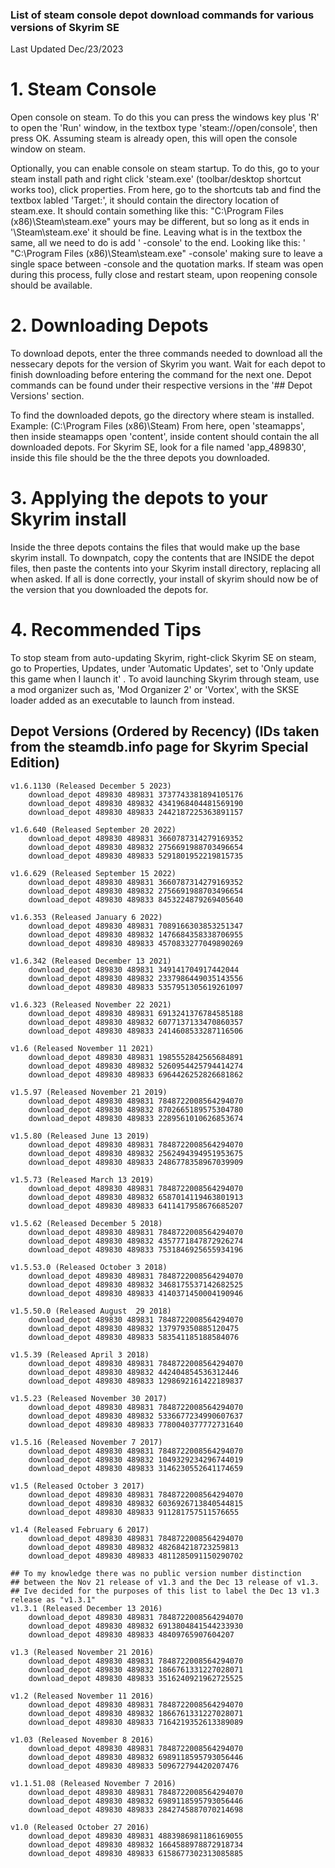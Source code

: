 ### List of steam console depot download commands for various versions of Skyrim SE ###
Last Updated Dec/23/2023 

# 1. Steam Console
 Open console on steam. To do this you can press the windows key plus 'R' to open the 'Run' window,
    in the textbox type 'steam://open/console', then press OK. Assuming steam is already open, this will open the console window on steam.
	
Optionally, you can enable console on steam startup. To do this, go to your steam install path and right click 'steam.exe' (toolbar/desktop shortcut works too), click properties.
    From here, go to the shortcuts tab and find the textbox labled 'Target:', it should contain the directory location of steam.exe.
    It should contain something like this: "C:\Program Files (x86)\Steam\steam.exe" yours may be different, but so long as it ends in '\Steam\steam.exe' it should be fine.
    Leaving what is in the textbox the same, all we need to do is add ' -console' to the end. Looking like this: ' "C:\Program Files (x86)\Steam\steam.exe" -console'
    making sure to leave a single space between -console and the quotation marks. If steam was open during this process, fully close and restart steam, upon reopening console should be available.

# 2. Downloading Depots 
To download depots, enter the three commands needed to download all the nessecary depots for the version of Skyrim you want.
    Wait for each depot to finish downloading before entering the command for the next one.
    Depot commands can be found under their respective versions in the '## Depot Versions' section.
	
 To find the downloaded depots, go the directory where steam is installed. Example: (C:\Program Files (x86)\Steam)
    From here, open 'steamapps', then inside steamapps open 'content', inside content should contain the all downloaded depots. 
    For Skyrim SE, look for a file named 'app_489830', inside this file should be the the three depots you downloaded.
	
# 3. Applying the depots to your Skyrim install
Inside the three depots contains the files that would make up the base skyrim install. 
    To downpatch, copy the contents that are INSIDE the depot files, then paste the contents into your Skyrim install directory, replacing all when asked.
    If all is done correctly, your install of skyrim should now be of the version that you downloaded the depots for.
   
# 4. Recommended Tips
To stop steam from auto-updating Skyrim, right-click Skyrim SE on steam, go to Properties, Updates, under 'Automatic Updates', set to 'Only update this game when I launch it' .
   To avoid launching Skyrim through steam, use a mod organizer such as, 'Mod Organizer 2' or 'Vortex', with the SKSE loader added as an executable to launch from instead.

## Depot Versions (Ordered by Recency) (IDs taken from the steamdb.info page for Skyrim Special Edition)
	
	v1.6.1130 (Released December 5 2023) 
		download_depot 489830 489831 3737743381894105176
		download_depot 489830 489832 4341968404481569190
		download_depot 489830 489833 2442187225363891157
		
	v1.6.640 (Released September 20 2022)
		download_depot 489830 489831 3660787314279169352
		download_depot 489830 489832 2756691988703496654
		download_depot 489830 489833 5291801952219815735
		
	v1.6.629 (Released September 15 2022)
		download_depot 489830 489831 3660787314279169352
		download_depot 489830 489832 2756691988703496654
		download_depot 489830 489833 8453224879269405640
		
	v1.6.353 (Released January 6 2022)
		download_depot 489830 489831 7089166303853251347
		download_depot 489830 489832 1476684358338706955
		download_depot 489830 489833 4570833277049890269
	
	v1.6.342 (Released December 13 2021)
		download_depot 489830 489831 349141704917442044
		download_depot 489830 489832 2337986449035143556
		download_depot 489830 489833 5357951305619261097
	
	v1.6.323 (Released November 22 2021)
		download_depot 489830 489831 6913241376784585188
		download_depot 489830 489832 6077137133470860357
		download_depot 489830 489833 2414608533287116506
		
	v1.6 (Released November 11 2021)
		download_depot 489830 489831 1985552842565684891
		download_depot 489830 489832 5260954425794414274
		download_depot 489830 489833 6964426252826681862
	
	v1.5.97 (Released November 21 2019)
		download_depot 489830 489831 7848722008564294070
		download_depot 489830 489832 8702665189575304780
		download_depot 489830 489833 2289561010626853674
		
	v1.5.80 (Released June 13 2019)
		download_depot 489830 489831 7848722008564294070
		download_depot 489830 489832 2562494394951953675
		download_depot 489830 489833 2486778358967039909
		
	v1.5.73 (Released March 13 2019)
		download_depot 489830 489831 7848722008564294070
		download_depot 489830 489832 6587014119463801913
		download_depot 489830 489833 6411417958676685207
	
	v1.5.62 (Released December 5 2018)
		download_depot 489830 489831 7848722008564294070
		download_depot 489830 489832 4357771847872926274
		download_depot 489830 489833 7531846925655934196
		
	v1.5.53.0 (Released October 3 2018)
		download_depot 489830 489831 7848722008564294070
		download_depot 489830 489832 3468175537142682525
		download_depot 489830 489833 4140371450004190946
		
	v1.5.50.0 (Released August  29 2018) 
		download_depot 489830 489831 7848722008564294070
		download_depot 489830 489832 137979350885120475
		download_depot 489830 489833 583541185188584076
		
	v1.5.39 (Released April 3 2018) 
		download_depot 489830 489831 7848722008564294070
		download_depot 489830 489832 442404854536312446
		download_depot 489830 489833 1298692161422189837
		
	v1.5.23 (Released November 30 2017)
		download_depot 489830 489831 7848722008564294070
		download_depot 489830 489832 5336677234990607637
		download_depot 489830 489833 7780040377772731640
		
	v1.5.16 (Released November 7 2017)
		download_depot 489830 489831 7848722008564294070
		download_depot 489830 489832 1049329234296744019
		download_depot 489830 489833 3146230552641174659
		
	v1.5 (Released October 3 2017)
		download_depot 489830 489831 7848722008564294070
		download_depot 489830 489832 6036926713840544815
		download_depot 489830 489833 911281757511576655
		
	v1.4 (Released February 6 2017)
		download_depot 489830 489831 7848722008564294070
		download_depot 489830 489832 482684218723259813
		download_depot 489830 489833 4811285091150290702
	
	## To my knowledge there was no public version number distinction 
	## between the Nov 21 release of v1.3 and the Dec 13 release of v1.3.
	## Ive decided for the purposes of this list to label the Dec 13 v1.3 release as "v1.3.1"
	v1.3.1 (Released December 13 2016) 
		download_depot 489830 489831 7848722008564294070
		download_depot 489830 489832 6913804841544233930
		download_depot 489830 489833 48409765907604207
	
	v1.3 (Released November 21 2016)
		download_depot 489830 489831 7848722008564294070
		download_depot 489830 489832 1866761331227028071
		download_depot 489830 489833 3516240921962725525
		
	v1.2 (Released November 11 2016)
		download_depot 489830 489831 7848722008564294070
		download_depot 489830 489832 1866761331227028071
		download_depot 489830 489833 7164219352613389089
		
	v1.03 (Released November 8 2016)
		download_depot 489830 489831 7848722008564294070
		download_depot 489830 489832 6989118595793056446
		download_depot 489830 489833 509672794420207476
		
	v1.1.51.08 (Released November 7 2016)
		download_depot 489830 489831 7848722008564294070
		download_depot 489830 489832 6989118595793056446
		download_depot 489830 489833 2842745887070214698
	
	v1.0 (Released October 27 2016)
		download_depot 489830 489831 4883986981186169055
		download_depot 489830 489832 1664588978872918734
		download_depot 489830 489833 6158677302313085885
